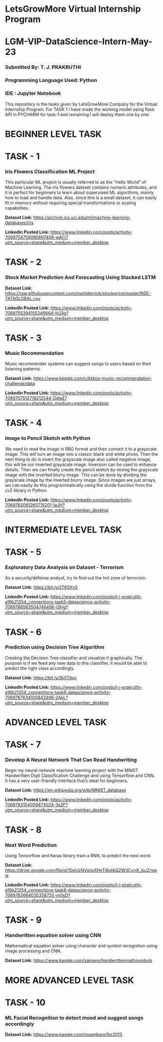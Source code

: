 # LetsGrowMore Virtual Internship Program
# LGM-VIP-DataScience-Intern-May-23
### Submitted By: T. J. PRAKRUTHI
### Programming Language Used: Python 
### IDE : Jupyter Notebook

This repository is the tasks given by LetsGrowMore Company for the Virtual Internship Program. For TASK 1 I have made the working model using flask API in PYCHARM for task-1 and remaining I will deploy them one by one.

# BEGINNER LEVEL TASK
# TASK - 1
### Iris Flowers Classification ML Project
This particular ML project is usually referred to as the “Hello World” of Machine Learning. The iris flowers dataset contains numeric attributes, and it is perfect for beginners to learn about supervised ML algorithms, mainly how to load and handle data. Also, since this is a small dataset, it can easily fit in memory without requiring special transformations or scaling capabilities.

**Dataset Link:** https://archive.ics.uci.edu/ml/machine-learning-databases/iris

**LinkedIn Posted Link:** https://www.linkedin.com/posts/activity-7069754759095697408-wACi?utm_source=share&utm_medium=member_desktop

# TASK - 2
### Stock Market Prediction And Forecasting Using Stacked LSTM
**Dataset Link:** https://raw.githubusercontent.com/mwitiderrick/stockprice/master/NSE-TATAGLOBAL.csv

**LinkedIn Posted Link:** https://www.linkedin.com/posts/activity-7069755394155249664-HJ3g?utm_source=share&utm_medium=member_desktop

# TASK - 3
### Music Recommendation
Music recommender systems can suggest songs to users based on their listening patterns.

**Dataset Link:** https://www.kaggle.com/c/kkbox-music-recommendation-challenge/data

**LinkedIn Posted Link:** https://www.linkedin.com/posts/activity-7069757512719212544-DdwE?utm_source=share&utm_medium=member_desktop

# TASK - 4
### Image to Pencil Sketch with Python
We need to read the image in RBG format and then convert it to a grayscale image. This will turn an image into a classic black and white photo. Then the next thing to do is invert the grayscale image also called negative image, this will be our inverted grayscale image. Inversion can be used to enhance details. Then we can finally create the pencil sketch by mixing the grayscale image with the inverted blurry image. This can be done by dividing the grayscale image by the inverted blurry image. Since images are just arrays, we can easily do this programmatically using the divide function from the cv2 library in Python.

**LinkedIn Posted Link:** https://www.linkedin.com/posts/activity-7069762061265715201-IaJH?utm_source=share&utm_medium=member_desktop



# INTERMEDIATE LEVEL TASK
# TASK - 5
### Exploratory Data Analysis on Dataset - Terrorism
As a security/defense analyst, try to find out the hot zone of terrorism.

**Dataset Link:** https://bit.ly/2TK5Xn5

**LinkedIn Posted Link:** https://www.linkedin.com/posts/t-j-prakruthi-a16b21254_connections-task5-datascience-activity-7069786563504746496-I3Hg?utm_source=share&utm_medium=member_desktop

# TASK - 6
### Prediction using Decision Tree Algorithm
Creating the Decision Tree classifier and visualize it graphically. The purpose is if we feed any new data to this classifier, it would be able to predict the right class accordingly.

**Dataset Link:** https://bit.ly/3kXTdox

**LinkedIn Posted Link:** https://www.linkedin.com/posts/t-j-prakruthi-a16b21254_connections-task6-datascience-activity-7069787634100842496-2AkL?utm_source=share&utm_medium=member_desktop

# ADVANCED LEVEL TASK
# TASK - 7
### Develop A Neural Network That Can Read Handwriting
Begin my neural network machine learning project with the MNIST Handwritten Digit Classification Challenge and using Tensorflow and CNN. It has a very user-friendly interface that’s ideal for beginners.

**Dataset Link:** https://en.wikipedia.org/wiki/MNIST_database

**LinkedIn Posted Link:** https://www.linkedin.com/posts/activity-7069783154009473024-3s2F?utm_source=share&utm_medium=member_desktop

# TASK - 8
### Next Word Prediction
Using Tensorflow and Keras library train a RNN, to predict the next word.

**Dataset Link:** https://drive.google.com/file/d/1GeUzNVqiixXHnTl8oNiQ2W3CynX_lsu2/view

**LinkedIn Posted Link:** https://www.linkedin.com/posts/t-j-prakruthi-a16b21254_connections-task8-datascience-activity-7069783684035358720-m0sD?utm_source=share&utm_medium=member_desktop

# TASK - 9
### Handwritten equation solver using CNN
Mathematical equation solver using character and symbol recognition using image processing and CNN.

**Dataset Link:**  https://www.kaggle.com/xainano/handwrittenmathsymbols

# MORE ADVANCED LEVEL TASK
# TASK - 10
### ML Facial Recognition to detect mood and suggest songs accordingly

**Dataset Link:**  https://www.kaggle.com/msambare/fer2013



